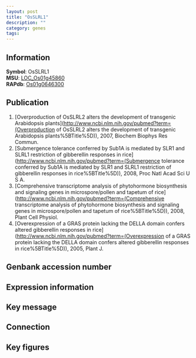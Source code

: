 ```yaml
---
layout: post
title: "OsSLRL1"
description: ""
category: genes
tags: 
---
```


## Information
__Symbol__: OsSLRL1  
__MSU__: [LOC_Os01g45860](http://rice.plantbiology.msu.edu/cgi-bin/ORF_infopage.cgi?orf=LOC_Os01g45860)  
__RAPdb__: [Os01g0646300](http://rapdb.dna.affrc.go.jp/viewer/gbrowse_details/irgsp1?name=Os01g0646300)  

## Publication
1. [Overproduction of OsSLRL2 alters the development of transgenic Arabidopsis plants](http://www.ncbi.nlm.nih.gov/pubmed?term=(Overproduction of OsSLRL2 alters the development of transgenic Arabidopsis plants%5BTitle%5D)), 2007, Biochem Biophys Res Commun.
2. [Submergence tolerance conferred by Sub1A is mediated by SLR1 and SLRL1 restriction of gibberellin responses in rice](http://www.ncbi.nlm.nih.gov/pubmed?term=(Submergence tolerance conferred by Sub1A is mediated by SLR1 and SLRL1 restriction of gibberellin responses in rice%5BTitle%5D)), 2008, Proc Natl Acad Sci U S A.
3. [Comprehensive transcriptome analysis of phytohormone biosynthesis and signaling genes in microspore/pollen and tapetum of rice](http://www.ncbi.nlm.nih.gov/pubmed?term=(Comprehensive transcriptome analysis of phytohormone biosynthesis and signaling genes in microspore/pollen and tapetum of rice%5BTitle%5D)), 2008, Plant Cell Physiol.
4. [Overexpression of a GRAS protein lacking the DELLA domain confers altered gibberellin responses in rice](http://www.ncbi.nlm.nih.gov/pubmed?term=(Overexpression of a GRAS protein lacking the DELLA domain confers altered gibberellin responses in rice%5BTitle%5D)), 2005, Plant J.

## Genbank accession number

## Expression information

## Key message

## Connection

## Key figures


